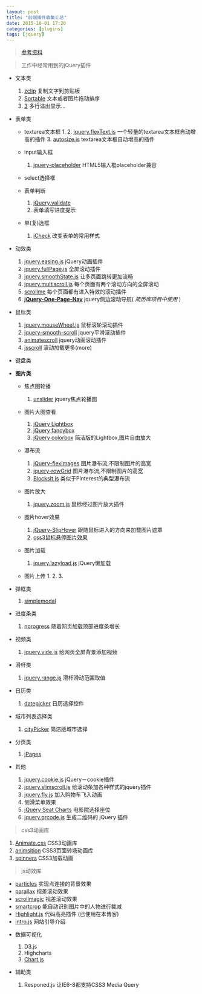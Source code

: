 ```yaml
---
layout: post
title: "前端插件收集汇总"
date: 2015-10-01 17:20
categories: [plugins]
tags: [jquery]
---
```

> [参考资料](https://github.com/JingwenTian/awesome-frontend)

> 工作中经常用到的jQuery插件
    
+ 文本类
    1. [zclip]() 复制文字到剪贴板
    2. [Sortable](https://github.com/RubaXa/Sortable) 文本或者图片拖动排序
    3. [3](https://github.com/BeSite/jQuery.dotdotdot) 多行溢出显示...

+ 表单类
    - textarea文本框
        1. 
        2. [jquery.flexText.js](https://alexdunphy.github.io/flexText/) 一个轻量的textarea文本框自动增高的插件
        3. [autosize.js](https://github.com/jackmoore/autosize) textarea文本框自动增高的插件
    - input输入框
        1. [jquery-placeholder](https://github.com/mathiasbynens/jquery-placeholder)  HTML5输入框placeholder兼容

    - select选择框
    
    - 表单判断
        1. [jQuery.validate]()
        2. []() 表单填写进度提示
    - 单(复)选框
        1. [iCheck](https://github.com/fronteed/iCheck/) 改变表单的常用样式

+ 动效类
    1. [jquery.easing.js](https://github.com/gdsmith/jquery.easing)   jQuery动画插件
    2. [jquery.fullPage.js](https://github.com/alvarotrigo/fullPage.js)   全屏滚动插件
    3. [jquery.smoothState.js](https://github.com/miguel-perez/smoothState.js) 让多页面跳转更加流畅
    4. [jquery.multiscroll.js](https://github.com/alvarotrigo/multiscroll.js) 每个页面有两个滚动方向的全屏滚动
    5. [scrollme](https://github.com/nckprsn/scrollme) 每个页面都有进入特效的滚动插件
    6. **[jQuery-One-Page-Nav](https://github.com/davist11/jQuery-One-Page-Nav)** jquery侧边滚动导航( *简历库项目中使用* )

+ 鼠标类
    1. [jquery.mouseWheel.js](https://github.com/jquery/jquery-mousewheel) 鼠标滚轮滚动插件
    2. [jquery-smooth-scroll](https://github.com/kswedberg/jquery-smooth-scroll)  jquery平滑滚动插件
    3. [animatescroll](https://github.com/ramswaroop/animatescroll.js)  jquery动画滚动插件
    4. [jsscroll](https://github.com/pklauzinski/jscroll) 滚动加载更多(more)

+ 键盘类


+ **图片类**
    - 焦点图轮播
        1. [unslider](https://github.com/idiot/unslider)  jquery焦点轮播图
    - 图片大图查看
        1. [jQuery Lightbox]()
        2. [jQuery fancybox]()
        3. [jQuery colorbox](https://github.com/jackmoore/colorbox)  简洁版的Lightbox,图片自由放大

    - 瀑布流
        1. [jQuery-flexImages](https://github.com/Pixabay/jQuery-flexImages)  图片瀑布流,不限制图片的高宽
        2. [jquery-rowGrid](https://github.com/brunjo/rowGrid.js) 图片瀑布流,不限制图片的高宽
        3. [BlocksIt.js](http://www.inwebson.com/jquery/blocksit-js-dynamic-grid-layout-jquery-plugin/) 类似于Pinterest的典型瀑布流
    
    - 图片放大
        1. [jquery.zoom.js](https://github.com/jackmoore/zoom/tree/master) 鼠标经过图片放大插件

    - 图片hover效果
        1. [jQuery-SlipHover](https://github.com/wayou/SlipHover) 跟随鼠标进入的方向来加载图片遮罩
        2. [css3鼠标悬停图片效果](http://demo.jb51.net/js/2014/css3-mouse-xt-images-wzdh/index2.html)
    
    - 图片加载
        1. [jquery.lazyload.js]()    jQuery懒加载
    - 图片上传
        1.
        2. 
        3. 
+ 弹框类
    1. [simplemodal](https://github.com/ericmmartin/simplemodal)

+ 进度条类
    1. [nprogress](https://github.com/rstacruz/nprogress/)  随着网页加载顶部进度条增长

+ 视频类
    1. [jquery.vide.js](https://github.com/VodkaBears/Vide) 给网页全屏背景添加视频

+ 滑杆类
    1. [jquery.range.js](https://github.com/nitinhayaran/jRange) 滑杆滑动范围取值

+ 日历类
    1. [datepicker](http://api.jqueryui.com/datepicker/)  日历选择控件
+ 城市列表选择类
    1. [cityPicker](http://www.jq22.com/yanshi4661)  简洁版城市选择
+ 分页类
    1. [jPages]()
+ 其他
    1. [jquery.cookie.js](https://github.com/carhartl/jquery-cookie)   jQuery－cookie插件   
    2. [jquery.slimscroll.js](https://github.com/rochal/jQuery-slimScroll) 给滚动条加各种样式的jquery插件
    3. [jquery.fly.js](https://github.com/amibug/fly) 加入购物车飞入动画
    4. [](http://mmenu.frebsite.nl/) 侧滑菜单效果
    5. [jQuery Seat Charts](https://github.com/mateuszmarkowski/jQuery-Seat-Charts) 电影院选择座位
    6. [jquery.qrcode.js]()  生成二维码的 jQuery 插件


> css3动画库

1. [Animate.css](http://daneden.github.io/animate.css/) CSS3动画库
2. [animsition](http://git.blivesta.com/animsition/)   CSS3页面转场动画库
3. [spinners](http://www.css-spinners.com/) CSS3加载动画

> js动效库

+ [particles](https://github.com/VincentGarreau/particles.js) 实现点连接的背景效果
+ [parallax](https://github.com/wagerfield/parallax) 视差滚动效果
+ [scrollmagic](http://scrollmagic.io/) 视差滚动效果
+ [smartcrop](https://github.com/jwagner/smartcrop.js) 能自动识别图片中的人物进行裁减
+ [Highlight.js](https://github.com/isagalaev/highlight.js) 代码高亮插件 (已使用在本博客)
+ [intro.js](http://usablica.github.io/intro.js/) 网站引导介绍
- 数据可视化
    1. D3.js
    2. Highcharts
    3. [Chart.js]()

- 辅助类
    1. Responed.js    让IE6-8都支持CSS3 Media Query
